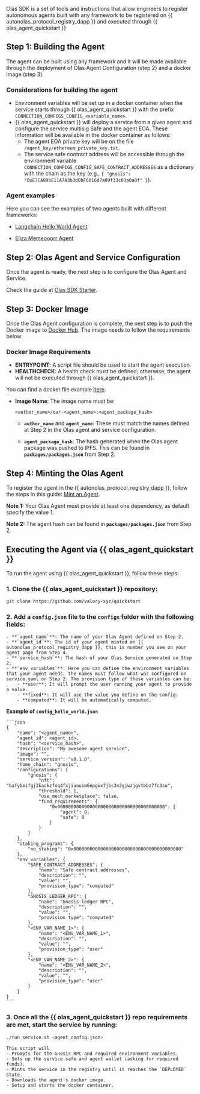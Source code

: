 Olas SDK is a set of tools and instructions that allow engineers to register autonomous agents built with any framework to be registered on {{ autonolas_protocol_registry_dapp }} and executed through {{ olas_agent_quickstart }}

## Step 1: Building the Agent

The agent can be built using any framework and it will be made available through the deployment of Olas Agent Configuration (step 2) and a docker image (step 3).

### Considerations for building the agent
- Environment variables will be set up in a docker container when the service starts through {{ olas_agent_quickstart }} with the prefix `CONNECTION_CONFIGS_CONFIG_<variable_name>`.
- {{ olas_agent_quickstart }} will deploy a service from a given agent and configure the service multisig Safe and the agent EOA. These information will be available in the docker container as follows:
    - The agent EOA private key will be on the file `/agent_key/ethereum_private_key.txt`.
    - The service safe contract address will be accessible through the environment variable `CONNECTION_CONFIGS_CONFIG_SAFE_CONTRACT_ADDRESSES` as a dictionary with the chain as the key (e.g., `{ "gnosis": "0xE7CA89bE11A7A3b3d0bF6016d7a09f33c03a0a8f" }`).

### Agent examples
Here you can see the examples of two agents built with different frameworks:

- [Langchain Hello World Agent](https://github.com/valory-xyz/langchain_hello_world)

- [Eliza Memeooorr Agent](LINK_TO_ELIZA_REPO)

## Step 2: Olas Agent and Service Configuration
Once the agent is ready, the next step is to configure the Olas Agent and Service. 

Check the guide at [Olas SDK Starter](https://github.com/valory-xyz/olas-sdk-starter/main/README.md).

## Step 3: Docker Image
Once the Olas Agent configuration is complete, the next step is to push the Docker image to [Docker Hub](https://hub.docker.com/). The image needs to follow the requirements below:

### Docker Image Requirements

- **ENTRYPOINT**: A script file should be used to start the agent execution.
- **HEALTHCHECK**: A health check must be defined; otherwise, the agent will not be executed through {{ olas_agent_quickstart }}.

You can find a docker file example [here](https://github.com/valory-xyz/langchain_hello_world/main/Dockerfile).

- **Image Name**: The image name must be:

    ```
    <author_name>/oar-<agent_name>:<agent_package_hash>
    ```
    - **`author_name`** and **`agent_name`**: These must match the names defined at Step 2 in the Olas agent and service configuration.
    
    - **`agent_package_hash`**: The hash generated when the Olas agent package was pushed to IPFS. This can be found in **`packages/packages.json`** from Step 2.

## Step 4: Minting the Olas Agent
To register the agent in the {{ autonolas_protocol_registry_dapp }}, follow the steps in this guide: [Mint an Agent](https://docs.autonolas.network/protocol/mint_packages_nfts/#mint-an-agent).

**Note 1:** Your Olas Agent must provide at least one dependency, as default specify the value 1. 

**Note 2:** The agent hash can be found in **`packages/packages.json`** from Step 2.

## Executing the Agent via {{ olas_agent_quickstart }}
To run the agent using {{ olas_agent_quickstart }}, follow these steps:

### 1. Clone the {{ olas_agent_quickstart }} repository:
   ```sh
   git clone https://github.com/valory-xyz/quickstart
   ```

### 2. Add a `config.json` file to the `configs` folder with the following fields:

    - **`agent_name`**: The name of your Olas Agent defined on Step 2.
    - **`agent_id`**: The id of your agent minted on {{ autonolas_protocol_registry_dapp }}, this is number you see on your agent page from Step 4.
    - **`service_hash`**: The hash of your Olas Service generated on Step 2.
    - **`env_variables`**: Here you can define the environment variables that your agent needs, the names must follow what was configured on service.yaml on Step 2. The provision type of these variables can be:
        - **user**: It will prompt the user running your agent to provide a value.
        - **fixed**: It will use the value you define on the config.
        - **computed**: It will be automatically computed.


  **Example of `config_hello_world.json`**

    ```json
    {
        "name": "<agent_name>",
        "agent_id": <agent_id>,
        "hash": "<service_hash>",
        "description": "My awesome agent service",
        "image": "",
        "service_version": "v0.1.0",
        "home_chain": "gnosis",
        "configurations": {
            "gnosis": {
                "nft": "bafybeifgj3kackzfoq4fxjiuousm6epgwx7jbc3n2gjwzjgvtbbz7fc3su",
                "threshold": 1,
                "use_mech_marketplace": false,
                "fund_requirements": {
                    "0x0000000000000000000000000000000000000000": {
                        "agent": 0,
                        "safe": 0
                    }
                }
            }
        },
        "staking_programs": {
            "no_staking": "0x0000000000000000000000000000000000000000"
        },
        "env_variables": {
            "SAFE_CONTRACT_ADDRESSES": {
                "name": "Safe contract addresses",
                "description": "",
                "value": "",
                "provision_type": "computed"
            },
            "GNOSIS_LEDGER_RPC": {
                "name": "Gnosis ledger RPC",
                "description": "",
                "value": "",
                "provision_type": "computed"
            },
            "<ENV_VAR_NAME_1>": {
                "name": "<ENV_VAR_NAME_1>",
                "description": "",
                "value": "",
                "provision_type": "user"
            },
            "<ENV_VAR_NAME_2>": {
                "name": "<ENV_VAR_NAME_2>",
                "description": "",
                "value": "",
                "provision_type": "user"
            }
        }
    }
    ```

### 3. Once all the {{ olas_agent_quickstart }} repo requirements are met, start the service by running:
   ```sh
   ./run_service.sh <agent_config.json>
   ```

    This script will
    - Prompts for the Gnosis RPC and required environment variables.
    - Sets up the service safe and agent wallet (asking for required funds).
    - Mints the service in the registry until it reaches the `DEPLOYED` state.
    - Downloads the agent's docker image.
    - Setup and starts the docker container.
